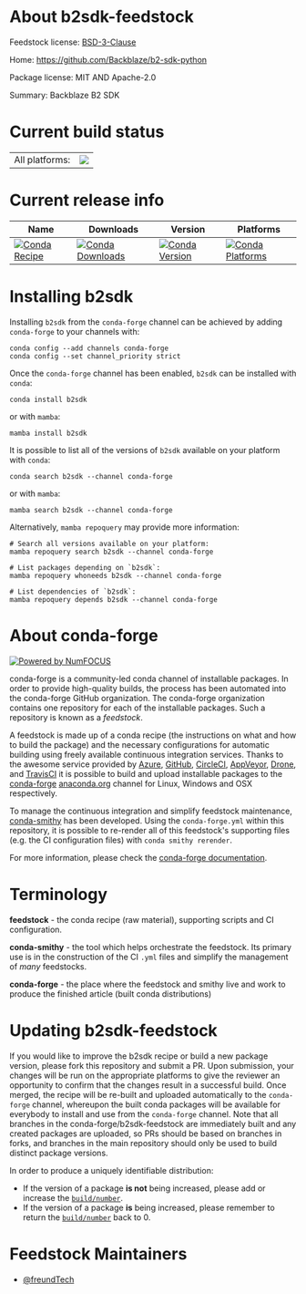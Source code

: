 About b2sdk-feedstock
=====================

Feedstock license: [BSD-3-Clause](https://github.com/conda-forge/b2sdk-feedstock/blob/main/LICENSE.txt)

Home: https://github.com/Backblaze/b2-sdk-python

Package license: MIT AND Apache-2.0

Summary: Backblaze B2 SDK

Current build status
====================


<table><tr><td>All platforms:</td>
    <td>
      <a href="https://dev.azure.com/conda-forge/feedstock-builds/_build/latest?definitionId=23758&branchName=main">
        <img src="https://dev.azure.com/conda-forge/feedstock-builds/_apis/build/status/b2sdk-feedstock?branchName=main">
      </a>
    </td>
  </tr>
</table>

Current release info
====================

| Name | Downloads | Version | Platforms |
| --- | --- | --- | --- |
| [![Conda Recipe](https://img.shields.io/badge/recipe-b2sdk-green.svg)](https://anaconda.org/conda-forge/b2sdk) | [![Conda Downloads](https://img.shields.io/conda/dn/conda-forge/b2sdk.svg)](https://anaconda.org/conda-forge/b2sdk) | [![Conda Version](https://img.shields.io/conda/vn/conda-forge/b2sdk.svg)](https://anaconda.org/conda-forge/b2sdk) | [![Conda Platforms](https://img.shields.io/conda/pn/conda-forge/b2sdk.svg)](https://anaconda.org/conda-forge/b2sdk) |

Installing b2sdk
================

Installing `b2sdk` from the `conda-forge` channel can be achieved by adding `conda-forge` to your channels with:

```
conda config --add channels conda-forge
conda config --set channel_priority strict
```

Once the `conda-forge` channel has been enabled, `b2sdk` can be installed with `conda`:

```
conda install b2sdk
```

or with `mamba`:

```
mamba install b2sdk
```

It is possible to list all of the versions of `b2sdk` available on your platform with `conda`:

```
conda search b2sdk --channel conda-forge
```

or with `mamba`:

```
mamba search b2sdk --channel conda-forge
```

Alternatively, `mamba repoquery` may provide more information:

```
# Search all versions available on your platform:
mamba repoquery search b2sdk --channel conda-forge

# List packages depending on `b2sdk`:
mamba repoquery whoneeds b2sdk --channel conda-forge

# List dependencies of `b2sdk`:
mamba repoquery depends b2sdk --channel conda-forge
```


About conda-forge
=================

[![Powered by
NumFOCUS](https://img.shields.io/badge/powered%20by-NumFOCUS-orange.svg?style=flat&colorA=E1523D&colorB=007D8A)](https://numfocus.org)

conda-forge is a community-led conda channel of installable packages.
In order to provide high-quality builds, the process has been automated into the
conda-forge GitHub organization. The conda-forge organization contains one repository
for each of the installable packages. Such a repository is known as a *feedstock*.

A feedstock is made up of a conda recipe (the instructions on what and how to build
the package) and the necessary configurations for automatic building using freely
available continuous integration services. Thanks to the awesome service provided by
[Azure](https://azure.microsoft.com/en-us/services/devops/), [GitHub](https://github.com/),
[CircleCI](https://circleci.com/), [AppVeyor](https://www.appveyor.com/),
[Drone](https://cloud.drone.io/welcome), and [TravisCI](https://travis-ci.com/)
it is possible to build and upload installable packages to the
[conda-forge](https://anaconda.org/conda-forge) [anaconda.org](https://anaconda.org/)
channel for Linux, Windows and OSX respectively.

To manage the continuous integration and simplify feedstock maintenance,
[conda-smithy](https://github.com/conda-forge/conda-smithy) has been developed.
Using the ``conda-forge.yml`` within this repository, it is possible to re-render all of
this feedstock's supporting files (e.g. the CI configuration files) with ``conda smithy rerender``.

For more information, please check the [conda-forge documentation](https://conda-forge.org/docs/).

Terminology
===========

**feedstock** - the conda recipe (raw material), supporting scripts and CI configuration.

**conda-smithy** - the tool which helps orchestrate the feedstock.
                   Its primary use is in the construction of the CI ``.yml`` files
                   and simplify the management of *many* feedstocks.

**conda-forge** - the place where the feedstock and smithy live and work to
                  produce the finished article (built conda distributions)


Updating b2sdk-feedstock
========================

If you would like to improve the b2sdk recipe or build a new
package version, please fork this repository and submit a PR. Upon submission,
your changes will be run on the appropriate platforms to give the reviewer an
opportunity to confirm that the changes result in a successful build. Once
merged, the recipe will be re-built and uploaded automatically to the
`conda-forge` channel, whereupon the built conda packages will be available for
everybody to install and use from the `conda-forge` channel.
Note that all branches in the conda-forge/b2sdk-feedstock are
immediately built and any created packages are uploaded, so PRs should be based
on branches in forks, and branches in the main repository should only be used to
build distinct package versions.

In order to produce a uniquely identifiable distribution:
 * If the version of a package **is not** being increased, please add or increase
   the [``build/number``](https://docs.conda.io/projects/conda-build/en/latest/resources/define-metadata.html#build-number-and-string).
 * If the version of a package **is** being increased, please remember to return
   the [``build/number``](https://docs.conda.io/projects/conda-build/en/latest/resources/define-metadata.html#build-number-and-string)
   back to 0.

Feedstock Maintainers
=====================

* [@freundTech](https://github.com/freundTech/)

